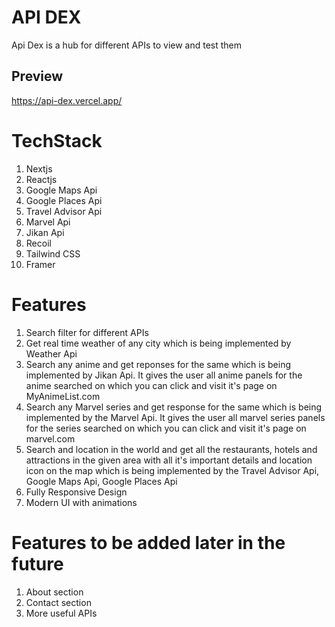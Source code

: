# API DEX
Api Dex is a hub for different APIs to view and test them
## Preview
https://api-dex.vercel.app/

# TechStack
1) Nextjs
2) Reactjs
3) Google Maps Api
4) Google Places Api
5) Travel Advisor Api
6) Marvel Api
7) Jikan Api
8) Recoil
9) Tailwind CSS
10) Framer

# Features
1) Search filter for different APIs
2) Get real time weather of any city which is being implemented by Weather Api
3) Search any anime and get reponses for the same which is being implemented by Jikan Api. It gives the user all anime panels for the anime searched on which you can click and visit it's page on MyAnimeList.com
4) Search any Marvel series and get response for the same which is being implemented by the Marvel Api. It gives the user all marvel series panels for the series searched on which you can click and visit it's page on marvel.com
5) Search and location in the world and get all the restaurants, hotels and attractions in the given area with all it's important details and location icon on the map which is being implemented by the Travel Advisor Api, Google Maps Api, Google Places Api
6) Fully Responsive Design
7) Modern UI with animations

# Features to be added later in the future
1) About section
2) Contact section
3) More useful APIs
